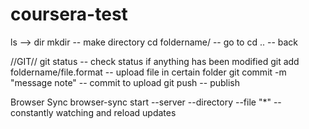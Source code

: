 # coursera-test
ls --> dir
mkdir -- make directory
cd foldername/ -- go to 
cd .. -- back

//GIT//
git status -- check status if anything has been modified
git add foldername/file.format -- upload file in certain folder
git commit -m "message note" -- commit to upload
git push -- publish

  Browser Sync
  browser-sync start --server --directory --file "*" -- constantly watching and reload updates
